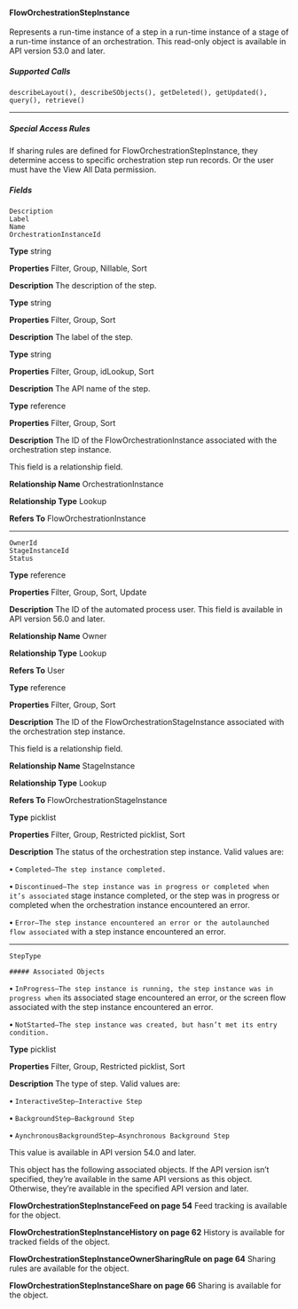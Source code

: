 #### FlowOrchestrationStepInstance

Represents a run-time instance of a step in a run-time instance of a stage of a run-time instance of an orchestration. This read-only object
is available in API version 53.0 and later.

##### Supported Calls
```
describeLayout(), describeSObjects(), getDeleted(), getUpdated(), query(), retrieve()

```

-----

##### Special Access Rules

If sharing rules are defined for FlowOrchestrationStepInstance, they determine access to specific orchestration step run records. Or the
user must have the View All Data permission.

##### Fields

```
Description
Label
Name
OrchestrationInstanceId

```

**Type**
string

**Properties**
Filter, Group, Nillable, Sort

**Description**
The description of the step.

**Type**
string

**Properties**
Filter, Group, Sort

**Description**
The label of the step.

**Type**
string

**Properties**
Filter, Group, idLookup, Sort

**Description**
The API name of the step.

**Type**
reference

**Properties**
Filter, Group, Sort

**Description**
The ID of the FlowOrchestrationInstance associated with the orchestration step instance.

This field is a relationship field.

**Relationship Name**
OrchestrationInstance

**Relationship Type**
Lookup

**Refers To**
FlowOrchestrationInstance


-----

```
OwnerId
StageInstanceId
Status

```

**Type**
reference

**Properties**
Filter, Group, Sort, Update

**Description**
The ID of the automated process user. This field is available in API version 56.0 and later.

**Relationship Name**
Owner

**Relationship Type**
Lookup

**Refers To**
User

**Type**
reference

**Properties**
Filter, Group, Sort

**Description**
The ID of the FlowOrchestrationStageInstance associated with the orchestration step instance.

This field is a relationship field.

**Relationship Name**
StageInstance

**Relationship Type**
Lookup

**Refers To**
FlowOrchestrationStageInstance

**Type**
picklist

**Properties**
Filter, Group, Restricted picklist, Sort

**Description**
The status of the orchestration step instance. Valid values are:

**•** `Completed—The step instance completed.`

**•** `Discontinued—The step instance was in progress or completed when it’s associated`
stage instance completed, or the step was in progress or completed when the
orchestration instance encountered an error.

**•** `Error—The step instance encountered an error or the autolaunched flow associated`
with a step instance encountered an error.


-----

```
StepType

##### Associated Objects

```


**•** `InProgress—The step instance is running, the step instance was in progress when`
its associated stage encountered an error, or the screen flow associated with the step
instance encountered an error.

**•** `NotStarted—The step instance was created, but hasn’t met its entry condition.`

**Type**
picklist

**Properties**
Filter, Group, Restricted picklist, Sort

**Description**
The type of step. Valid values are:

**•** `InteractiveStep—Interactive Step`

**•** `BackgroundStep—Background Step`

**•** `AynchronousBackgroundStep—Asynchronous Background Step`

This value is available in API version 54.0 and later.


This object has the following associated objects. If the API version isn’t specified, they’re available in the same API versions as this object.
Otherwise, they’re available in the specified API version and later.

**FlowOrchestrationStepInstanceFeed on page 54**
Feed tracking is available for the object.

**FlowOrchestrationStepInstanceHistory on page 62**
History is available for tracked fields of the object.

**FlowOrchestrationStepInstanceOwnerSharingRule on page 64**
Sharing rules are available for the object.

**FlowOrchestrationStepInstanceShare on page 66**
Sharing is available for the object.
